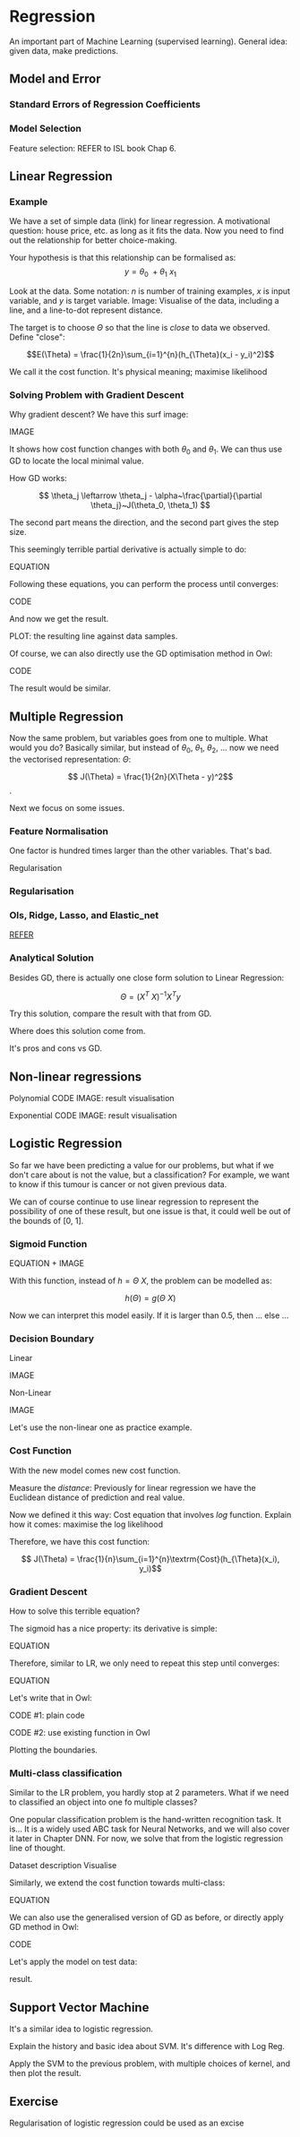 # Regression

An important part of Machine Learning (supervised learning).
General idea: given data, make predictions.

## Model and Error

### Standard Errors of Regression Coefficients

### Model Selection

Feature selection: REFER to ISL book Chap 6.

## Linear Regression

### Example

We have a set of simple data (link) for linear regression.
A motivational question: house price, etc. as long as it fits the data. Now you need to find out the relationship for better choice-making. 

Your hypothesis is that this relationship can be formalised as:
$$ y = \theta_0~ + \theta_1~x_1$$

Look at the data. Some notation: $n$ is number of training examples, $x$ is input variable, and $y$ is target variable.
Image: Visualise of the data, including a line, and a line-to-dot represent distance. 

The target is to choose $\Theta$ so that the line is *close* to data we observed. 
Define "close":

$$E(\Theta) = \frac{1}{2n}\sum_{i=1}^{n}(h_{\Theta}(x_i - y_i)^2)$$

We call it the cost function.
It's physical meaning; maximise likelihood

### Solving Problem with Gradient Descent

Why gradient descent? We have this surf image:

IMAGE

It shows how cost function changes with both $\theta_0$ and $\theta_1$. We can thus use GD to locate the local minimal value.

How GD works:

$$ \theta_j \leftarrow \theta_j - \alpha~\frac{\partial}{\partial \theta_j}~J(\theta_0, \theta_1) $$

The second part means the direction, and the second part gives the step size.

This seemingly terrible partial derivative is actually simple to do:

EQUATION

Following these equations, you can perform the process until converges:

CODE

And now we get the result.

PLOT: the resulting line against data samples. 


Of course, we can also directly use the GD optimisation method in Owl:

CODE

The result would be similar.

## Multiple Regression

Now the same problem, but variables goes from one to multiple. What would you do?
Basically similar, but instead of $\theta_0$, $\theta_1$, $\theta_2$, ... now we need the vectorised representation: $\Theta$:

$$ J(\Theta) = \frac{1}{2n}(X\Theta - y)^2$$.

Next we focus on some issues.

### Feature Normalisation

One factor is hundred times larger than the other variables. That's bad.

Regularisation

### Regularisation

### Ols, Ridge, Lasso, and Elastic_net 

[REFER](https://www.datacamp.com/community/tutorials/tutorial-ridge-lasso-elastic-net)

### Analytical Solution

Besides GD, there is actually one close form solution to Linear Regression:

$$\Theta = (X^T~X)^{-1}X^Ty$$

Try this solution, compare the result with that from GD.

Where does this solution come from.

It's pros and cons vs GD.

## Non-linear regressions 

Polynomial
CODE
IMAGE: result visualisation

Exponential
CODE
IMAGE: result visualisation

## Logistic Regression

So far we have been predicting a value for our problems, but what if we don't care about is not the value, but a classification? For example, we want to know if this tumour is cancer or not given previous data. 

We can of course continue to use linear regression to represent the possibility of one of these result, but one issue is that, it could well be out of the bounds of [0, 1]. 

### Sigmoid Function 

EQUATION + IMAGE

With this function, instead of $h = \Theta~X$,  the problem can be modelled as:

$$h(\Theta) = g(\Theta~X)$$

Now we can interpret this model easily.
If it is larger than 0.5, then ... else ...

### Decision Boundary 

Linear 

IMAGE

Non-Linear

IMAGE

Let's use the non-linear one as practice example.

### Cost Function 

With the new model comes new cost function. 

Measure the *distance*:
Previously for linear regression we have the Euclidean distance of prediction and real value.

Now we defined it this way:
Cost equation that involves $log$ function.
Explain how it comes: maximise the log likelihood

Therefore, we have this cost function:

$$ J(\Theta) = \frac{1}{n}\sum_{i=1}^{n}\textrm{Cost}(h_{\Theta}(x_i), y_i)$$

### Gradient Descent

How to solve this terrible equation?

The sigmoid has a nice property: its derivative is simple:

EQUATION

Therefore, similar to LR, we only need to repeat this step until converges:

EQUATION

Let's write that in Owl:

CODE #1: plain code 

CODE #2: use existing function in Owl 

Plotting the boundaries.

### Multi-class classification 

Similar to the LR problem, you hardly stop at 2 parameters. What if we need to classified an object into one fo multiple classes?

One popular classification problem is the hand-written recognition task. It is...
It is a widely used ABC task for Neural Networks, and we will also cover it later in Chapter DNN.
For now, we solve that from the logistic regression line of thought. 

Dataset description
Visualise

Similarly, we extend the cost function towards multi-class:

EQUATION

We can also use the generalised version of GD as before, or directly apply GD method in Owl:

CODE

Let's apply the model on test data:

result.

## Support Vector Machine

It's a similar idea to logistic regression.

Explain the history and basic idea about SVM. It's difference with Log Reg.

Apply the SVM to the previous problem, with multiple choices of kernel, and then plot the result.


## Exercise 

Regularisation of logistic regression could be used as an excise
